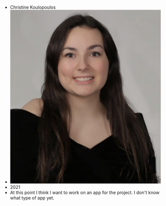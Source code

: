 * Christine Koulopoulos
* ![my photograph](images/selfie.JPG)
* 2021
* At this point I think I want to work on an app for the project. I don't know what type of app yet.
